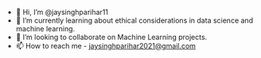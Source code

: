 - 👋 Hi, I’m @jaysinghparihar11
- 🌱 I’m currently learning about ethical considerations in data science and machine learning.
- 💞️ I’m looking to collaborate on Machine Learning projects.
- 📫 How to reach me - jaysinghparihar2021@gmail.com


<!---
jaysinghparihar11/jaysinghparihar11 is a ✨ special ✨ repository because its `README.md` (this file) appears on your GitHub profile.
You can click the Preview link to take a look at your changes.
--->
